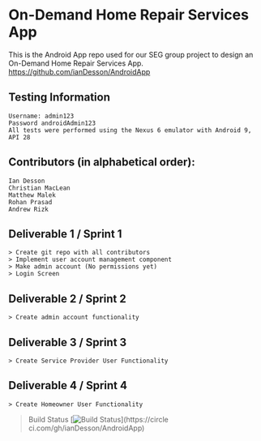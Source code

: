 #  On-Demand Home Repair Services App
This is the Android App repo used for our SEG group project to design an On-Demand Home Repair Services App.
https://github.com/ianDesson/AndroidApp
## Testing Information
```
Username: admin123
Password androidAdmin123
All tests were performed using the Nexus 6 emulator with Android 9, API 28
```
## Contributors (in alphabetical order):
```
Ian Desson
Christian MacLean
Matthew Malek
Rohan Prasad
Andrew Rizk
```
## Deliverable 1 / Sprint 1
```
> Create git repo with all contributors
> Implement user account management component
> Make admin account (No permissions yet)
> Login Screen
```
## Deliverable 2 / Sprint 2
```
> Create admin account functionality
```
## Deliverable 3 / Sprint 3
```
> Create Service Provider User Functionality
```
## Deliverable 4 / Sprint 4
```
> Create Homeowner User Functionality
```
> Build Status
[![Build
Status](https://circleci.com/gh/ianDesson/AndroidApp.png?branch=master)](https://circle
ci.com/gh/ianDesson/AndroidApp)
```
